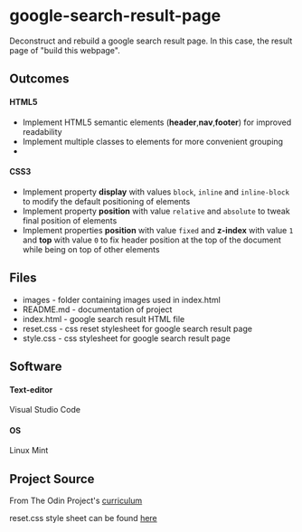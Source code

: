 # google-search-result-page
Deconstruct and rebuild a google search result page. In this case, the result page of "build this webpage".

## Outcomes
#### HTML5
* Implement HTML5 semantic elements (**header**,**nav**,**footer**) for improved readability
* Implement multiple classes to elements for more convenient grouping
* 
#### CSS3
* Implement property **display** with values `block`, `inline` and `inline-block` to modify the default positioning of elements
* Implement property **position** with value `relative` and `absolute` to tweak final position of elements
* Implement properties **position** with value `fixed` and **z-index** with value `1` and **top** with value `0` to fix header position at the top of the document while being on top of other elements

## Files
* images - folder containing images used in index.html
* README.md - documentation of project
* index.html - google search result HTML file
* reset.css - css reset stylesheet for google search result page
* style.css - css stylesheet for google search result page

## Software
#### Text-editor
Visual Studio Code
#### OS
Linux Mint

## Project Source
From The Odin Project's [curriculum](http://www.theodinproject.com/courses/web-development-101/lessons/html-css)

reset.css style sheet can be found [here](https://meyerweb.com/eric/tools/css/reset/index.html)
